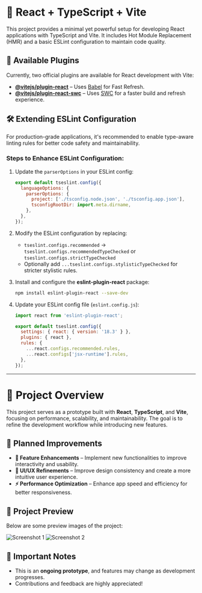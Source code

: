 # 🚀 React + TypeScript + Vite

This project provides a minimal yet powerful setup for developing React applications with TypeScript and Vite. It includes Hot Module Replacement (HMR) and a basic ESLint configuration to maintain code quality.

## 🔌 Available Plugins

Currently, two official plugins are available for React development with Vite:

- **[@vitejs/plugin-react](https://github.com/vitejs/vite-plugin-react/blob/main/packages/plugin-react/README.md)** – Uses [Babel](https://babeljs.io/) for Fast Refresh.
- **[@vitejs/plugin-react-swc](https://github.com/vitejs/vite-plugin-react-swc)** – Uses [SWC](https://swc.rs/) for a faster build and refresh experience.

## 🛠️ Extending ESLint Configuration

For production-grade applications, it's recommended to enable type-aware linting rules for better code safety and maintainability.

### Steps to Enhance ESLint Configuration:

1. Update the `parserOptions` in your ESLint config:

   ```js
   export default tseslint.config({
     languageOptions: {
       parserOptions: {
         project: ['./tsconfig.node.json', './tsconfig.app.json'],
         tsconfigRootDir: import.meta.dirname,
       },
     },
   });
   ```

2. Modify the ESLint configuration by replacing:

   - `tseslint.configs.recommended` → `tseslint.configs.recommendedTypeChecked` or `tseslint.configs.strictTypeChecked`
   - Optionally add `...tseslint.configs.stylisticTypeChecked` for stricter stylistic rules.

3. Install and configure the **eslint-plugin-react** package:

   ```sh
   npm install eslint-plugin-react --save-dev
   ```

4. Update your ESLint config file (`eslint.config.js`):

   ```js
   import react from 'eslint-plugin-react';

   export default tseslint.config({
     settings: { react: { version: '18.3' } },
     plugins: { react },
     rules: {
       ...react.configs.recommended.rules,
       ...react.configs['jsx-runtime'].rules,
     },
   });
   ```

---

# 🌟 Project Overview

This project serves as a prototype built with **React**, **TypeScript**, and **Vite**, focusing on performance, scalability, and maintainability. The goal is to refine the development workflow while introducing new features.

## 🚀 Planned Improvements

- **🔧 Feature Enhancements** – Implement new functionalities to improve interactivity and usability.
- **🎨 UI/UX Refinements** – Improve design consistency and create a more intuitive user experience.
- **⚡ Performance Optimization** – Enhance app speed and efficiency for better responsiveness.

## 📸 Project Preview

Below are some preview images of the project:

![Screenshot 1](./assets/image1.png)
![Screenshot 2](./assets/image2.png)

## 📌 Important Notes

- This is an **ongoing prototype**, and features may change as development progresses.
- Contributions and feedback are highly appreciated!
